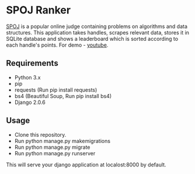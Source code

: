 # SPOJ Ranker
[SPOJ](https://www.spoj.com/) is a popular online judge containing problems on algorithms and data structures. This application takes handles, scrapes relevant data, stores it in SQLite database and shows a leaderboard which is sorted according to each handle's points. For demo - [youtube](https://www.youtube.com/watch?v=hPNCQe4x_T4&feature=youtu.be).

## Requirements
* Python 3.x
* pip
* requests (Run pip install requests)
* bs4 (Beautiful Soup, Run pip install bs4)
* Django 2.0.6

## Usage
* Clone this repository.
* Run python manage.py makemigrations
* Run python manage.py migrate
* Run python manage.py runserver

This will serve your django application at localost:8000 by default.
